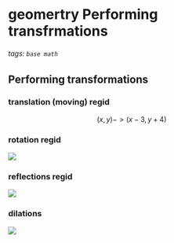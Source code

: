 # geomertry Performing transfrmations
###### tags: `base math`
## Performing transformations
### translation (moving) regid
$$
(x, y) -> (x-3, y+4)
$$
### rotation regid
![](https://i.imgur.com/lSNgPck.png)

### reflections regid
![](https://i.imgur.com/ZnhGHk9.png)

### dilations
![](https://i.imgur.com/YpzP8AH.png)

